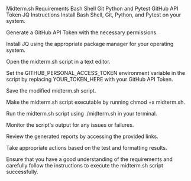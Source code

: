 Midterm.sh
Requirements
Bash Shell
Git
Python and Pytest
GitHub API Token
JQ
Instructions
Install Bash Shell, Git, Python, and Pytest on your system.

Generate a GitHub API Token with the necessary permissions.

Install JQ using the appropriate package manager for your operating system.

Open the midterm.sh script in a text editor.

Set the GITHUB_PERSONAL_ACCESS_TOKEN environment variable in the script by replacing YOUR_TOKEN_HERE with your GitHub API Token.

Save the modified midterm.sh script.

Make the midterm.sh script executable by running chmod +x midterm.sh.

Run the midterm.sh script using ./midterm.sh in your terminal.

Monitor the script's output for any issues or failures.

Review the generated reports by accessing the provided links.

Take appropriate actions based on the test and formatting results.

Ensure that you have a good understanding of the requirements and carefully follow the instructions to execute the midterm.sh script successfully.